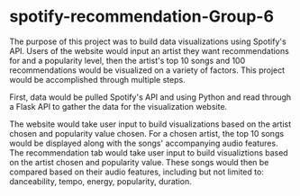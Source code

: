 # spotify-recommendation-Group-6

The purpose of this project was to build data visualizations using Spotify's API. Users of the website would input an artist they want recommendations for and a popularity level, then the artist's top 10 songs and 100 recommendations would be visualized on a variety of factors. This project would be accomplished through multiple steps.

First, data would be pulled Spotify's API and using Python and read through a Flask API to gather the data for the visualization website.

The website would take user input to build visualizations based on the artist chosen and popularity value chosen. For a chosen artist, the top 10 songs would be displayed along with the songs' accompanying audio features. The recommendation tab would take user input to build visualiztions based on the artist chosen and popularity value. These songs would then be compared based on their audio features, including but not limited to: danceability, tempo, energy, popularity, duration.

